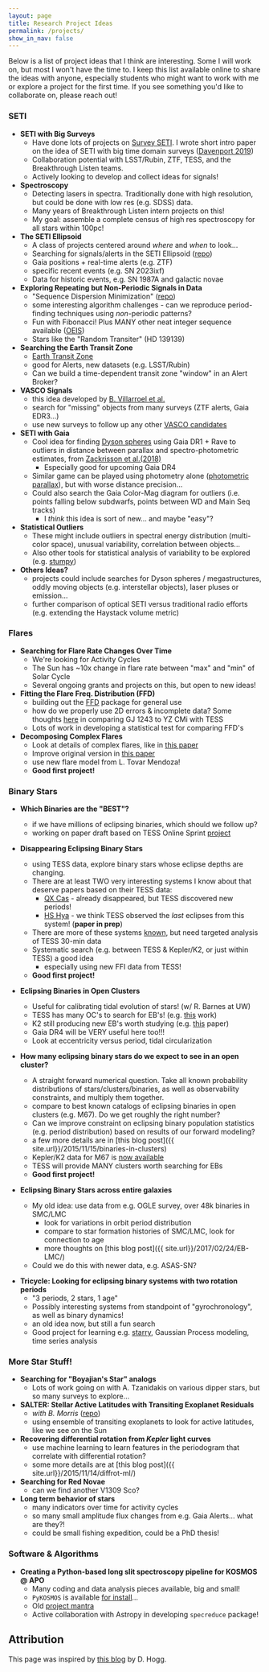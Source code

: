```yaml
---
layout: page
title: Research Project Ideas
permalink: /projects/
show_in_nav: false
---
```



Below is a list of project ideas that I think are interesting. Some I will work on, but most I won't have the time to. I keep this list available online to share the ideas with anyone, especially students who might want to work with me or explore a project for the first time. 
If you see something you'd like to collaborate on, please reach out!


<!-- Here's a [break-out list for Gaia specific projects](https://jradavenport.github.io/gaia_projects/). -->


### SETI
- **SETI with Big Surveys**
	- Have done lots of projects on [Survey SETI](https://jradavenport.github.io/survey_seti/). I wrote short intro paper on the idea of SETI with big time domain surveys ([Davenport 2019](https://arxiv.org/abs/1907.04443))
	- Collaboration potential with LSST/Rubin, ZTF, TESS, and the Breakthrough Listen teams.
	- Actively looking to develop and collect ideas for signals!
- **Spectroscopy**	
	- Detecting lasers in spectra. Traditionally done with high resolution, but could be done with low res (e.g. SDSS) data.
	- Many years of Breakthrough Listen intern projects on this!
	- My goal: assemble a complete census of high res spectroscopy for all stars within 100pc!
- **The SETI Ellipsoid**
	- A class of projects centered around *where* and *when* to look...
	- Searching for signals/alerts in the SETI Ellipsoid ([repo](https://github.com/jradavenport/daen))
	- Gaia positions + real-time alerts (e.g. ZTF)
	- specific recent events (e.g. SN 2023ixf)
	- Data for historic events, e.g. SN 1987A and galactic novae
- **Exploring Repeating but Non-Periodic Signals in Data**
	- "Sequence Dispersion Minimization" ([repo](https://github.com/StellarCartography/SDM))
	- some interesting algorithm challenges - can we reproduce period-finding techniques using *non*-periodic patterns?
	- Fun with Fibonacci! Plus MANY other neat integer sequence available ([OEIS](https://oeis.org))
	- Stars like the "Random Transiter" (HD 139139)
- **Searching the Earth Transit Zone**
	- [Earth Transit Zone](https://arxiv.org/abs/1603.00776)
	- good for Alerts, new datasets (e.g. LSST/Rubin)
	- Can we build a time-dependent transit zone "window" in an Alert Broker?
- **VASCO Signals**
	- this idea developed by [B. Villarroel et al.](https://arxiv.org/abs/1911.05068)
	- search for "missing" objects from many surveys (ZTF alerts, Gaia EDR3...)
	- use new surveys to follow up any other [VASCO candidates](https://arxiv.org/abs/2009.10813)
- **SETI with Gaia**
	- Cool idea for finding [Dyson spheres](https://arxiv.org/abs/1408.1134) using Gaia DR1 + Rave to outliers in distance between parallax and spectro-photometric estimates, from [Zackrisson et al.(2018)](https://arxiv.org/abs/1804.08351)
		- Especially good for upcoming Gaia DR4
	- Similar game can be played using photometry alone ([photometric parallax](https://en.wikipedia.org/wiki/Photometric_parallax)), but with worse distance precision...
	- Could also search the Gaia Color-Mag diagram for outliers (i.e. points falling below subdwarfs, points between WD and Main Seq tracks)
		- I *think* this idea is sort of new... and maybe "easy"?
- **Statistical Outliers**
	- These might include outliers in spectral energy distribution (multi-color space), unusual variability, correlation between objects...
	- Also other tools for statistical analysis of variability to be explored (e.g. [stumpy](https://github.com/TDAmeritrade/stumpy))
- **Others Ideas?**
	- projects could include searches for Dyson spheres / megastructures, oddly moving objects (e.g. interstellar objects), laser pluses or emission...
	- further comparison of optical SETI versus traditional radio efforts (e.g. extending the Haystack volume metric)


### Flares
- **Searching for Flare Rate Changes Over Time**
	- We're looking for Activity Cycles
	- The Sun has ~10x change in flare rate between "max" and "min" of Solar Cycle
	- Several ongoing grants and projects on this, but open to new ideas!
- **Fitting the Flare Freq. Distribution (FFD)**
	- building out the [FFD](https://github.com/jradavenport/ffd) package for general use
	- how do we properly use 2D errors & incomplete data? Some thoughts [here](https://github.com/jradavenport/YZCMi_TESS/blob/main/yzcmi_vs_gj1243.ipynb) in comparing GJ 1243 to YZ CMi with TESS
	- Lots of work in developing a statistical test for comparing FFD's
- **Decomposing Complex Flares**
	- Look at details of complex flares, like in [this paper](http://adsabs.harvard.edu/abs/2015IAUGA..2253851D)
	- Improve original version in [this paper](http://adsabs.harvard.edu/abs/2014ApJ...797..122D)
	- use new flare model from L. Tovar Mendoza!
	- **Good first project!**


### Binary Stars
- **Which Binaries are the "BEST"?**
	- if we have millions of eclipsing binaries, which should we follow up?
	- working on paper draft based on TESS Online Sprint [project](https://github.com/jradavenport/EBHRD)
- **Disappearing Eclipsing Binary Stars**
 	- using TESS data, explore binary stars whose eclipse depths are changing.
	- There are at least TWO very interesting systems I know about that deserve papers based on their TESS data:
		- [QX Cas](https://github.com/jradavenport/QX-Cas) - already disappeared, but TESS discovered new periods!
		- [HS Hya](https://github.com/jradavenport/HS-Hya) - we think TESS observed the *last* eclipses from this system! (**paper in prep**)
	- There are more of these systems [known](https://www.aavso.org/apps/jaavso/article/2834/), but need targeted analysis of TESS 30-min data
	- Systematic search (e.g. between TESS & Kepler/K2, or just within TESS) a good idea
		- especially using new FFI data from TESS!
	- **Good first project!**

- **Eclipsing Binaries in Open Clusters**
	- Useful for calibrating tidal evolution of stars! (w/ R. Barnes at UW) 
	- TESS has many OC's to search for EB's! (e.g. [this](https://arxiv.org/abs/1910.01133) work)
	- K2 still producing new EB's worth studying (e.g. [this](https://arxiv.org/abs/1706.03084) paper)
	- Gaia DR4 will be VERY useful here too!!!
	- Look at eccentricity versus period, tidal circularization
- **How many eclipsing binary stars do we expect to see in an open cluster?**
	- A straight forward numerical question. Take all known probability distributions of stars/clusters/binaries, as well as observability constraints, and multiply them together.
	- compare to best known catalogs of eclipsing binaries in open clusters (e.g. M67). Do we get roughly the right number?
	- Can we improve constraint on eclipsing binary population statistics (e.g. period distribution) based on results of our forward modeling?
	- a few more details are in [this blog post]({{ site.url}}/2015/11/15/binaries-in-clusters)
	- Kepler/K2 data for M67 is [now available](http://adsabs.harvard.edu/abs/2016MNRAS.459.1060G)
	- TESS will provide MANY clusters worth searching for EBs
	- **Good first project!**
- **Eclipsing Binary Stars across entire galaxies**
	- My old idea: use data from e.g. OGLE survey, over 48k binaries in SMC/LMC
		- look for variations in orbit period distribution
		- compare to star formation histories of SMC/LMC, look for connection to age
		- more thoughts on [this blog post]({{ site.url}}/2017/02/24/EB-LMC/)
	- Could we do this with newer data, e.g. ASAS-SN?
<!-- - **Unresolved binaries from Gaia**
	- started sketching idea out on [GitHub](https://github.com/jradavenport/gaia_unresolved)
	- L. Anderson & D. Hogg doing similar work w/ wide binaries.
	- **SO** much structure in the CMD w/ Gaia DR2, there must be multiple PhD's to be done here... -->
- **Tricycle: Looking for eclipsing binary systems with two rotation periods**
	- "3 periods, 2 stars, 1 age"
	- Possibly interesting systems from standpoint of "gyrochronology", as well as binary dynamics!
	- an old idea now, but still a fun search
	- Good project for learning e.g. [starry](https://luger.dev/starry-about.html), Gaussian Process modeling, time series analysis


### More Star Stuff!
- **Searching for "Boyajian's Star" analogs**
  - Lots of work going on with A. Tzanidakis on various dipper stars, but so many surveys to explore...
- **SALTER: Stellar Active Latitudes with Transiting Exoplanet Residuals**
	- *with B. Morris* ([repo](https://github.com/bmorris3/salter))
	- using ensemble of transiting exoplanets to look for active latitudes, like we see on the Sun
- **Recovering differential rotation from *Kepler* light curves**
	- use machine learning to learn features in the periodogram that correlate with differential rotation?
	- some more details are at [this blog post]({{ site.url}}/2015/11/14/diffrot-ml/)
- **Searching for Red Novae**
	- can we find another V1309 Sco?
- **Long term behavior of stars**
	- many indicators over time for activity cycles
	- so many small amplitude flux changes from e.g. Gaia Alerts... what are they?!
	- could be small fishing expedition, could be a PhD thesis!


### Software & Algorithms
- **Creating a Python-based long slit spectroscopy pipeline for KOSMOS @ APO**
	- Many coding and data analysis pieces available, big and small!
	- `PyKOSMOS` is available [for install](https://pypi.org/project/pykosmos/)... 
	- Old [project mantra](http://jradavenport.github.io/2015/04/01/spectra.html)
	- Active collaboration with Astropy in developing `specreduce` package!




<!-- 
### Finished Stuff
*Projects from this page that students have recently picked up. If interested, still worth talking about!*

- **Searching for "missing transits" in Kepler/K2/TESS**
	- are there any exoplanet transits that are "missing", i.e. *should* have been visible but didn't occur?
	- a potential SETI signal, according to a [Kipping & Teachey](https://arxiv.org/abs/1603.08928)
	- some more detail in [this blog post](https://jradavenport.github.io/2017/03/09/missing.html)
	- PUBLISHED: [(Zuckerman+2023)](https://arxiv.org/abs/2312.07903)
- **Using WISE to identify variable stars**
	- *T. Dorn-Wallenstein worked on this for massive stars*
	- **many other areas of star parameter space available!!**
	- WISE provides ~7 year light curves, with very unique sampling, interesting challenge for e.g. GP modeling
	- Good for long-term variability, and *some* short term
	- One interesting (hair-brained) off-shoot: looking for transiting giant exoplanets, e.g. found w/ TESS (w/ E. Kruse)
- **Flare stars in TESS**
	- *S. Wallace working on this*
	- looking for super flares, comparing rates across the sky for nearby stars
	- [paper in prep](https://github.com/spencerw/tess_superflare_paper)
- **Finding Eclipsing Binaries in TESS**
	- *J. Birky working on aspects of this*
	- Collaborating with Tim Brandt (UCSB), want to build a complete catalog
	- have some funding from Scialog2019 to support a grad student
- **The Shape of Stellar Flares versus Spectral Type**
	- *L. Tovar Mendoza is working on this*
	- Use flare sample from active stars in *Kepler*
	- Look at classical flare morphology, like in [this paper](http://adsabs.harvard.edu/abs/2014ApJ...797..122D)
	- Modeling flares with new models/techniques (e.g. Gaussian Processes)
	- Related: Searching for QPPs in flares, modeling with Gaussian Processes like in [this repo](https://github.com/RileyWClarke/QPP-GP)
- **Stellar Rotation with K2 (and TESS)**
	- *T. Gordon working on this*
	- use Gaia to filter out "junk"
	- working primarily with [Ruth Angus](http://ruthangus.github.io)
	- some thoughts on (many!) sub-projects [here]({{ site.url}}/2017/09/20/k2rot)




## Data Science Projects
I am currently cultivating a list of data exploration/visualization/science projects that would be good for non-astronomy minded people to work on. For some examples, see my [blog](https://www.ifweassume.com) (and especially my [blog archive](https://ifweassume.blogspot.com)). If this interests you, please let me know!!!

I have expertise in science communication (e.g. blogging, video production), web development, data visualization, and making fun Twitter robots.


## Cold Storage
Some thoughts I'm not actively pushing, but had listed at one point. Included for completeness... If these strike you as interesting, DO let me know!

- **Validating a weird short period Eclipsing Binary**
	- I've got an object with data, and I think I know what it is, but need to analyze the data
	- would help to generate a full eclipsing binary model of the system using PHOEBE or similar
- **"Chemical cartography" using SDSS M dwarfs**
	- given huge spectroscopic sample of M dwarfs from SDSS (and now LAMOST), can we use rough [Fe/H] measurements to trace abundances nearby?
	- can we re-cast these [Fe/H] measurements in to more useful relative line measurements, and/or use photometric colors?
	- I started working on this [a few years ago](http://adsabs.harvard.edu/abs/2014AAS...22440404W), but have lost steam...
	- Now w/ Gaia we probably can say *even more* about this!
- **Stellar Activity variations using GALEX**
	- can we see evidence of solar cycles or other long-term variability?
	- involves searching for "non stationary" variability (e.g. not periodic within data span)
	- some initial thoughts on [this blog post](h{{ site.url}}/2017/03/06/galex/)
- **Project Dust Storm: Can we see the proper motions of dust within the Galaxy?**
	- could we directly image (e.g. with ALMA) dust moving over a decade-long timeline? (I'm not sure how good ALMA's astrometry is...)
	- could we imply clouds moving due to changes in the foreground dust extinction for background stars/objects over time?
	- Would be good to do order-of-magnitude calculation about spherical cloud of dust moving...
	- some more details of this longtime pet project [are here]({{ site.url}}/2015/12/13/duststorm/)
- **Lunar occultations of K2 targets**
	- some ideas [here]({{ site.url}}/2017/02/25/occult/)
	- Maybe a great teaching project! (e.g. w/ MRO?)
- **Could circumbinary exoplanets form very tight (contact) binary systems?**
	- some shaky details for this idea [are here]({{ site.url}}/2015/12/15/planets-binaries/)
- **Searching for M dwarf flares/variability in WISE**
	- use the NEOWISE light curves
	- pick M dwarfs using J-W2 color
	- use best sampled light curves from polar regions with most visits
	- also look at previously known flaring M dwarfs
		- e.g (UV Ceti, AD Leo, YZ CMi, CN Leo, Proxima Cen...)
	- some looking @ M dwarf variability with WISE [already](http://www.aanda.org/articles/aa/abs/2012/12/aa19783-12/aa19783-12.html) -->


## Attribution
This page was inspired by [this blog](http://hoggideas.blogspot.com) by D. Hogg.
